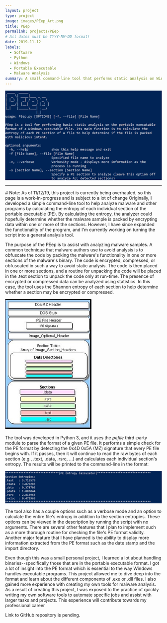 ```yaml
---
layout: project
type: project
image: images/PEep_Art.png
title: PEep
permalink: projects/PEep
# All dates must be YYYY-MM-DD format!
date: 2019-11-12
labels:
  - Software
  - Python
  - Windows
  - Portable Executable
  - Malware Analysis
summary: A small command-line tool that performs static analysis on Windows portable executable (PE) files with the intent of assisting with basic static analysis of malicious programs.
---
```


<img class="ui image" src="../images/PEep_Description.png">

<hr>
# Note: As of 11/12/19, this project is currently being overhauled, so this page is a work-in-progress and is subject to a lot of change
Originally, I developed a simple command-line tool to help analyze malware and other programs by calculating the entropy of each individual section of the portable executable (PE). By calculating the entropy, the analyzer could hopefully determine whether the malware sample is packed by encrypting data within one or more of the sections. However, I have since expanded the functionality of the program, and I'm currently working on turning the script into a general analysis tool.

The purpose of the PEep is to assist with analyzing malware samples. A common technique that malware authors use to avoid analysis is to obfuscate the code by packing the malware's functionality in one or more sections of the malware's binary. The code is encrypted, compressed, or obfuscated in such a way to avoid static analysis. The code is then placed in one or more sections, and a routine for unpacking the code will be placed in the .text section to unpack the code only at run-time. The presence of encrypted or compressed data can be analyzed using statistics. In this case, the tool uses the Shannon entropy of each section to help determine whether a section may be encrypted or compressed.

<img class="ui image" src="../images/PE_Calc_PE_Format.jpg">

The tool was developed in Python 3, and it uses the <em>pefile</em> third-party module to parse the format of a given PE file. It performs a simple check for the PE format by detecting the 0x4D 0x5A (MZ) signature that every PE file begins with. If it passes, then it will continue to read the raw bytes of each section (e.g., .text, .data, .rsrc, ...) and calculates each individual section's entropy. The results will be printed to the command-line in the format:

<img class="ui image" src="../images/PE_Calc_Normal.png" alt="Program ">

The tool also has a couple options such as a verbose mode and an option to calculate the entire file's entropy in addition to the section entropies. These options can be viewed in the description by running the script with no arguments. There are several other features that I plan to implement such as a more thorough routine for checking the file's PE format validity. Another major feature that I have planned is the ability to display more information extracted from the PE format such as the date stamp and the import directory.

Even though this was a small personal project, I learned a lot about handling binaries--specifically those that are in the portable executable format. I got a lot of insight into the PE format which is essential to the way Windows handles executable programs. This project allowed me to dive deep into the format and learn about the different components of .exe or .dll files. I also gained more experience with creating my own tools for malware analysis. As a result of creating this project, I was exposed to the practice of quickly writing my own software tools to automate specific jobs and assist with larger tasks and projects. This experience will contribute towards my professional career

Link to GitHub repository is pending.





